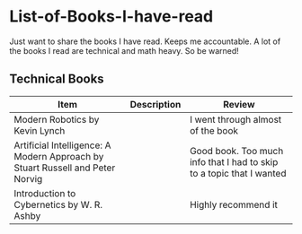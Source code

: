 # List-of-Books-I-have-read
Just want to share the books I have read. Keeps me accountable. A lot of the books I read are technical and math heavy. So be warned!

## Technical Books
| Item         | Description     | Review |
|--------------|-----------|------------|
| Modern Robotics by Kevin Lynch |     | I went through almost of the book     |
| Artificial Intelligence: A Modern Approach by Stuart Russell and Peter Norvig   | |Good book. Too much info that I had to skip to a topic that I wanted | 
|Introduction to Cybernetics by W. R. Ashby | |Highly recommend it |
